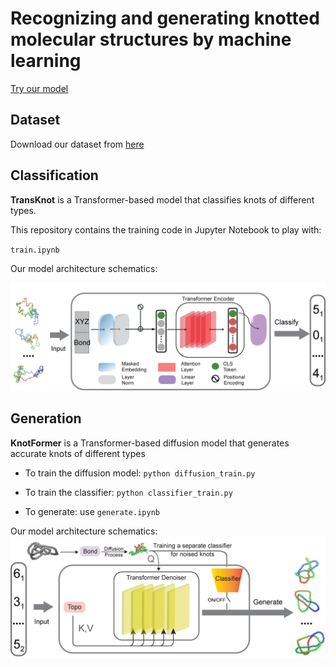 # Recognizing and generating knotted molecular structures by machine learning

[Try our model](http://144.214.24.236)
## Dataset

Download our dataset from [here](https://yjzhu-my.sharepoint.com/:f:/g/personal/yjianzhu_yjzhu_onmicrosoft_com/EiFp9zC0YV9Ouvnqocdq8CIBzWsTCgFtTEcigq8Lrp_5eg?e=LwdQW3)

## Classification
**TransKnot** is a Transformer-based model that classifies knots of different types. 

This repository contains the training code in Jupyter Notebook to play with: 

`train.ipynb`

Our model architecture schematics:

![TransKnot model architecture](https://github.com/kizzhang/KnotTransformer/blob/main/assets/imgs/TransKnot.png)

## Generation
**KnotFormer** is a Transformer-based diffusion model that generates accurate knots of different types

- To train the diffusion model: `python diffusion_train.py`

- To train the classifier: `python classifier_train.py`

- To generate: use `generate.ipynb`

Our model architecture schematics:
![TransKnot model architecture](https://github.com/kizzhang/KnotTransformer/blob/main/assets/imgs/KnotFormer.png)
